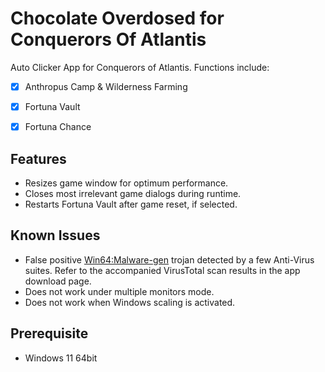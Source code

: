# Chocolate Overdosed for Conquerors Of Atlantis

Auto Clicker App for Conquerors of Atlantis. Functions include:
* [x] Anthropus Camp & Wilderness Farming
* [x] Fortuna Vault
* [x] Fortuna Chance


## Features
* Resizes game window for optimum performance.
* Closes most irrelevant game dialogs during runtime.
* Restarts Fortuna Vault after game reset, if selected.


## Known Issues
* False positive <ins>Win64:Malware-gen</ins> trojan detected by a few Anti-Virus suites. Refer to the accompanied VirusTotal scan results in the app download page.
* Does not work under multiple monitors mode.
* Does not work when Windows scaling is activated.


## Prerequisite
* Windows 11 64bit
  
